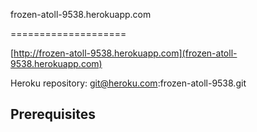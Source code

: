 frozen-atoll-9538.herokuapp.com

====================

[http://frozen-atoll-9538.herokuapp.com](frozen-atoll-9538.herokuapp.com)

Heroku repository:
git@heroku.com:frozen-atoll-9538.git


## Prerequisites

```
```
